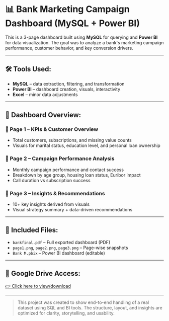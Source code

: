 # 📊 Bank Marketing Campaign Dashboard (MySQL + Power BI)

This is a 3-page dashboard built using **MySQL** for querying and **Power BI** for data visualization. The goal was to analyze a bank's marketing campaign performance, customer behavior, and key conversion drivers.

---

## 🛠 Tools Used:
- **MySQL** – data extraction, filtering, and transformation
- **Power BI** – dashboard creation, visuals, interactivity
- **Excel** – minor data adjustments

---

## 📌 Dashboard Overview:

### 🔹 Page 1 – KPIs & Customer Overview
- Total customers, subscriptions, and missing value counts
- Visuals for marital status, education level, and personal loan ownership

### 🔹 Page 2 – Campaign Performance Analysis
- Monthly campaign performance and contact success
- Breakdown by age group, housing loan status, Euribor impact
- Call duration vs subscription success

### 🔹 Page 3 – Insights & Recommendations
- 10+ key insights derived from visuals
- Visual strategy summary + data-driven recommendations

---

## 📁 Included Files:
- `bankfinal.pdf` – Full exported dashboard (PDF)
- `page1.png`, `page2.png`, `page3.png` – Page-wise snapshots
- `Bank M.pbix` – Power BI dashboard (editable)

---

## 🔗 Google Drive Access:
[👉 Click here to view/download](https://drive.google.com/drive/folders/1I34o65oEZD9BVvd7FE7InLSHwloqxAxo?usp=drive_link)

---

> This project was created to show end-to-end handling of a real dataset using SQL and BI tools. The structure, layout, and insights are optimized for clarity, storytelling, and usability.

